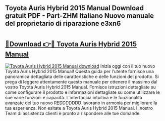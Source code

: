 ## Toyota Auris Hybrid 2015 Manual Download gratuit PDF - Part-ZHM Italiano Nuovo manuale del proprietario di riparazione e3xn6

# <h2><a href="http://dfgsawo.blite.top/?on=Toyota+Auris+Hybrid+2015+Manual">🔗Download 👉🔴 Toyota Auris Hybrid 2015 Manual</a></h2>

[![Toyota Auris Hybrid 2015 Manual download](https://i.imgur.com/lujVjoI.png)](http://dfgsawo.blite.top/?on=Toyota+Auris+Hybrid+2015+Manual)
Inizia oggi con il tuo nuovo Toyota Auris Hybrid 2015 Manual! Questa guida per l'utente fornisce una panoramica dettagliata delle caratteristiche e delle funzioni del prodotto. Si prega di leggere attentamente questo manuale per ottenere il massimo dal vostro Toyota Auris Hybrid 2015 Manual. Fornisce istruzioni dettagliate su come configurare il prodotto e informazioni dettagliate su come utilizzare le sue varie funzioni e capacità. L'interfaccia intuitiva e le funzionalità avanzate del tuo nuovo REDDDDDDD lavorano in armonia per migliorare la tua esperienza. Non esitate a Toyota Auris Hybrid 2015 Manual. Il nostro Team di assistenza clienti è pronto a rispondere alle tue domande.

